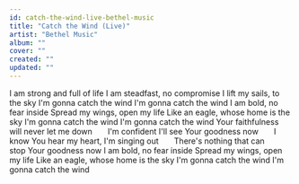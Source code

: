 ```yaml
---
id: catch-the-wind-live-bethel-music
title: "Catch the Wind (Live)"
artist: "Bethel Music"
album: ""
cover: ""
created: ""
updated: ""
---
```


I am strong and full of life
I am steadfast, no compromise
I lift my sails, to the sky
I'm gonna catch the wind
I'm gonna catch the wind
I am bold, no fear inside
Spread my wings, open my life
Like an eagle, whose home is the sky
I'm gonna catch the wind
I'm gonna catch the wind
Your faithfulness will never let me down      
I'm confident I'll see Your goodness now      
I know You hear my heart, I'm singing out      
There's nothing that can stop Your goodness now
I am bold, no fear inside
Spread my wings, open my life
Like an eagle, whose home is the sky
I'm gonna catch the wind
I'm gonna catch the wind